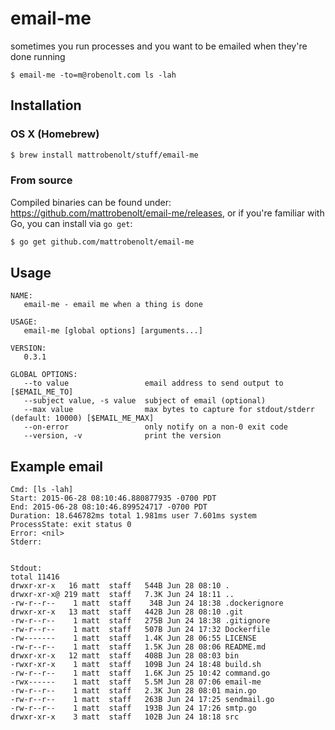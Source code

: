 # email-me

sometimes you run processes and you want to be emailed when they're done running

```
$ email-me -to=m@robenolt.com ls -lah
```

## Installation

### OS X (Homebrew)

```bash
$ brew install mattrobenolt/stuff/email-me
```

### From source

Compiled binaries can be found under: https://github.com/mattrobenolt/email-me/releases, or
if you're familiar with Go, you can install via `go get`:

```bash
$ go get github.com/mattrobenolt/email-me
```

## Usage

```
NAME:
   email-me - email me when a thing is done

USAGE:
   email-me [global options] [arguments...]

VERSION:
   0.3.1

GLOBAL OPTIONS:
   --to value                 email address to send output to [$EMAIL_ME_TO]
   --subject value, -s value  subject of email (optional)
   --max value                max bytes to capture for stdout/stderr (default: 10000) [$EMAIL_ME_MAX]
   --on-error                 only notify on a non-0 exit code
   --version, -v              print the version
```

## Example email

```
Cmd: [ls -lah]
Start: 2015-06-28 08:10:46.880877935 -0700 PDT
End: 2015-06-28 08:10:46.899524717 -0700 PDT
Duration: 18.646782ms total 1.981ms user 7.601ms system
ProcessState: exit status 0
Error: <nil>
Stderr:


Stdout:
total 11416
drwxr-xr-x   16 matt  staff   544B Jun 28 08:10 .
drwxr-xr-x@ 219 matt  staff   7.3K Jun 24 18:11 ..
-rw-r--r--    1 matt  staff    34B Jun 24 18:38 .dockerignore
drwxr-xr-x   13 matt  staff   442B Jun 28 08:10 .git
-rw-r--r--    1 matt  staff   275B Jun 24 18:38 .gitignore
-rw-r--r--    1 matt  staff   507B Jun 24 17:32 Dockerfile
-rw-------    1 matt  staff   1.4K Jun 28 06:55 LICENSE
-rw-r--r--    1 matt  staff   1.5K Jun 28 08:06 README.md
drwxr-xr-x   12 matt  staff   408B Jun 28 08:03 bin
-rwxr-xr-x    1 matt  staff   109B Jun 24 18:48 build.sh
-rw-r--r--    1 matt  staff   1.6K Jun 25 10:42 command.go
-rwx------    1 matt  staff   5.5M Jun 28 07:06 email-me
-rw-r--r--    1 matt  staff   2.3K Jun 28 08:01 main.go
-rw-r--r--    1 matt  staff   263B Jun 24 17:25 sendmail.go
-rw-r--r--    1 matt  staff   193B Jun 24 17:26 smtp.go
drwxr-xr-x    3 matt  staff   102B Jun 24 18:18 src
```
